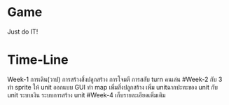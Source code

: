 # Game
Just do IT!
# Time-Line
Week-1
การเดิน(วาป)​
การ​สร้าง​สิ่งปลูกสร้าง
การ​โจม​ตี​
การ​สลับ​ turn คนเล่น
#Week-2 กับ 3
ทำ​ sprite ให้ unit
ออกแบบ GUI
ทำ map 
เพิ่มสิ่ง​ปลูกสร้าง
เพิ่ม unit​
ฉาก​ปะทะ​ของ unit กับ unit
ระบบ​เงิน​
ระบบ​การ​สร้าง​ unit
#Week​-4
เก็บ​รายละเอียด​เพิ่มเติม

